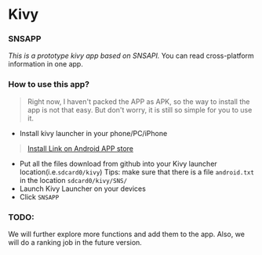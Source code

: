 # Kivy

### SNSAPP

*This is a prototype kivy app based on SNSAPI.*
You can read cross-platform information in one app.

### How to use this app?
> Right now, I haven't packed the APP as APK, so the way to install the app is not that easy. But don't worry, it is still so simple for you to use it.
 
* Install kivy launcher in your phone/PC/iPhone
> [Install Link on Android APP store](https://play.google.com/store/apps/details?id=org.kivy.pygame)
* Put all the files download from github into your Kivy launcher location(i.e.`sdcard0/kivy`)
Tips: make sure that there is a file `android.txt` in the location `sdcard0/kivy/SNS/`
* Launch Kivy Launcher on your devices
* Click `SNSAPP`

### TODO:
We will further explore more functions and add them to the app. Also, we will do a ranking job in the future version.